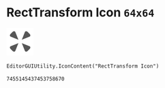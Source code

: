 # RectTransform Icon `64x64`
<img src="/img/RectTransform%20Icon.png" width=64 height=64>

``` CSharp
EditorGUIUtility.IconContent("RectTransform Icon")
```
```
7455145437453758670
```
